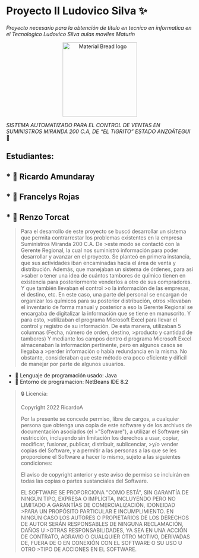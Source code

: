 # Proyecto II Ludovico Silva :sparkles:
_Proyecto necesario para la obtención de titulo en tecnico en informatica en el Tecnologico Ludovico Silva aulas moviles Maturín_


<p align="center">
<img width="200" src="https://i.ibb.co/yym6Vb1/logoludov.png" alt="Material Bread logo">
</p>


_SISTEMA AUTOMATIZADO PARA EL CONTROL DE VENTAS EN SUMINISTROS MIRANDA 200 C.A, DE “EL TIGRITO” ESTADO ANZOÁTEGUI_ :page_facing_up:
## Estudiantes:
  ## * :busts_in_silhouette: Ricardo Amundaray
  ## * :busts_in_silhouette: Francelys Rojas
  ## * :busts_in_silhouette: Renzo Torcat


>Para el desarrollo de este proyecto se buscó desarrollar un sistema que permita contrarrestar los problemas existentes en la empresa Suministros Miranda 200 C.A.  De >este modo se contactó con la Gerente Regional, la cual nos suministró información para poder desarrollar y avanzar en el proyecto. 
>Se planteó en primera instancia, que sus actividades iban encaminadas hacia el área de venta y distribución. Además, que manejaban un sistema de órdenes, para así >saber o tener una idea de cuántos tambores de químico tienen en existencia para posteriormente venderlos a otro de sus compradores. Y que también llevaban el control >o la información de las empresas, el destino, etc.  En este caso, una parte del personal se encargan de organizar los químicos para su posterior distribución, otros >llevaban el inventario de forma manual y posterior a eso la Gerente Regional se encargaba de digitalizar la información que se tiene en manuscrito. Y para esto, >utilizaban el programa Microsoft Excel para llevar el control y registro de su información. De esta manera, utilizaban 5 columnas (Fecha, número de orden, destino, >producto y cantidad de tambores) Y mediante los campos dentro d programa Microsoft Excel almacenaban la información pertinente, pero en algunos casos se llegaba a >perder información o había redundancia en la misma. No obstante, consideraban que este método era poco eficiente y difícil de manejar por parte de algunos usuarios.

* :pushpin: Lenguaje de programación usado: Java
* :pushpin: Entorno de programacion: NetBeans IDE 8.2

>:lock: Licencia:
>
>Copyright 2022 RicardoA
>
>Por la presente se concede permiso, libre de cargos, a cualquier persona que obtenga una copia de este software y de los archivos de documentación asociados (el >"Software"), a utilizar el Software sin restricción, incluyendo sin limitación los derechos a usar, copiar, modificar, fusionar, publicar, distribuir, sublicenciar, >y/o vender copias del Software, y a permitir a las personas a las que se les proporcione el Software a hacer lo mismo, sujeto a las siguientes condiciones:
>
>El aviso de copyright anterior y este aviso de permiso se incluirán en todas las copias o partes sustanciales del Software.
>
>EL SOFTWARE SE PROPORCIONA "COMO ESTÁ", SIN GARANTÍA DE NINGÚN TIPO, EXPRESA O IMPLÍCITA, INCLUYENDO PERO NO LIMITADO A GARANTÍAS DE COMERCIALIZACIÓN, IDONEIDAD >PARA UN PROPÓSITO PARTICULAR E INCUMPLIMIENTO. EN NINGÚN CASO LOS AUTORES O PROPIETARIOS DE LOS DERECHOS DE AUTOR SERÁN RESPONSABLES DE NINGUNA RECLAMACIÓN, DAÑOS U >OTRAS RESPONSABILIDADES, YA SEA EN UNA ACCIÓN DE CONTRATO, AGRAVIO O CUALQUIER OTRO MOTIVO, DERIVADAS DE, FUERA DE O EN CONEXIÓN CON EL SOFTWARE O SU USO U OTRO >TIPO DE ACCIONES EN EL SOFTWARE.
